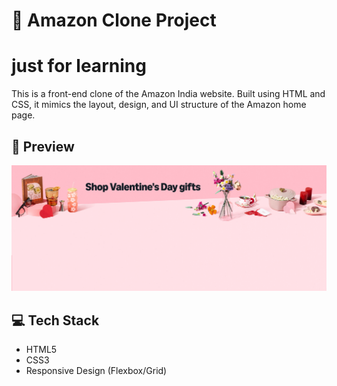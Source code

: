 # 🛒 Amazon Clone Project
# just for learning

This is a front-end clone of the Amazon India website. Built using HTML and CSS, it mimics the layout, design, and UI structure of the Amazon home page.

## 📸 Preview

![Amazon Clone Preview](./AMAZON-Project/hero.jpg)

## 💻 Tech Stack

- HTML5
- CSS3
- Responsive Design (Flexbox/Grid)


